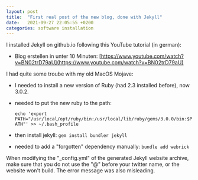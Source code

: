 ```yaml
---
layout: post
title:  "First real post of the new blog, done with Jekyll"
date:   2021-09-27 22:05:55 +0200
categories: software installation
---
```

I installed Jekyll on github.io following this YouTube tutorial (in german):
- Blog erstellen in unter 10 Minuten:
  [https://www.youtube.com/watch?v=BN02trD79aU](https://www.youtube.com/watch?v=BN02trD79aU)

I had quite some troube with my old MacOS Mojave:
- I needed to install a new version of Ruby (had 2.3 installed before), now 3.0.2.
- needed to put the new ruby to the path:

  `echo 'export PATH="/usr/local/opt/ruby/bin:/usr/local/lib/ruby/gems/3.0.0/bin:$PATH"' >> ~/.bash_profile`
- then install jekyll: `gem install bundler jekyll`
- needed to add a "forgotten" dependency manually:
  `bundle add webrick`

When modifying the "_config.yml" of the generated Jekyll website archive, make sure that you do not
use the "@" before your twitter name, or the website won't build. The error message was
also misleading.

